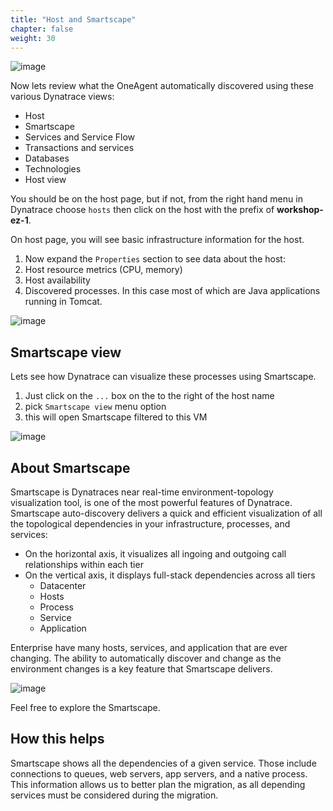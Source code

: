 ```yaml
---
title: "Host and Smartscape"
chapter: false
weight: 30
---
```


![image](/images/florian.png)

Now lets review what the OneAgent automatically discovered using these various Dynatrace views:

* Host
* Smartscape
* Services and Service Flow
* Transactions and services
* Databases
* Technologies
* Host view

You should be on the host page, but if not, from the right hand menu in Dynatrace choose `hosts` then click on the host with the prefix of **workshop-ez-1**.

On host page, you will see basic infrastructure information for the host.

1. Now expand the `Properties` section to see data about the host:
1. Host resource metrics (CPU, memory)
1. Host availability
1. Discovered processes. In this case most of which are Java applications running in Tomcat.

![image](/images/host-view.png)

## Smartscape view

Lets see how Dynatrace can visualize these processes using Smartscape.

1. Just click on the `...` box on the to the right of the host name
1. pick `Smartscape view` menu option
1. this will open Smartscape filtered to this VM

![image](/images/host-smartscape.png)

## About Smartscape

Smartscape is Dynatraces near real-time environment-topology visualization tool, is one of the most powerful features of Dynatrace. Smartscape auto-discovery delivers a quick and efficient visualization of all the topological dependencies in your infrastructure, processes, and services:

* On the horizontal axis, it visualizes all ingoing and outgoing call relationships within each tier
* On the vertical axis, it displays full-stack dependencies across all tiers
    * Datacenter
    * Hosts
    * Process
    * Service
    * Application

Enterprise have many hosts, services, and application that are ever changing. The ability to automatically discover and change as the environment changes is a key feature that Smartscape delivers.

![image](/images/dt-smartscape.png)

Feel free to explore the Smartscape.

## How this helps

Smartscape shows all the dependencies of a given service. Those include connections to queues, web servers, app servers, and a native process. This information allows us to better plan the migration, as all depending services must be considered during the migration.